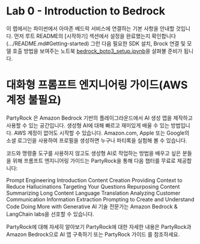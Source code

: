 # Lab 0 - Introduction to Bedrock

이 랩에서는 파이썬에서 아마존 베드락 서비스에 연결하는 기본 사항을 안내할 것입니다.
먼저 루트 README의 [시작하기] 섹션에서 설정을 완료했는지 확인합니다(.../README.md#Getting-started)
그런 다음 필요한 SDK 설치, Brock 연결 및 모델 호출 방법을 보여주는 노트북 [bedrock_boto3_setup.ipynb](bedrock_boto3_setup.ipynb)을 살펴볼 준비가 됩니다.

# 대화형 프롬프트 엔지니어링 가이드(AWS 계정 불필요)
PartyRock 은 Amazon Bedrock 기반의 플레이그라운드에서 AI 생성 앱을 제작하고 사용할 수 있는 공간입니다. 생성형 AI에 대해 빠르고 재미있게 배울 수 있는 방법입니다. AWS 계정이 없어도 시작할 수 있습니다. Amazon.com, Apple 또는 Google의 소셜 로그인을 사용하여 프로필을 생성하면 누구나 파티록을 실험해 볼 수 있습니다.

코드와 명령줄 도구를 사용하지 않고도 생성형 AI로 작업하는 방법을 배우고 싶은 분들을 위해 프롬프트 엔지니어링 가이드는 PartyRock을 통해 다음 챕터를 무료로 제공합니다:

Prompt Engineering Introduction 
Content Creation 
Providing Context to Reduce Hallucinations 
Targeting Your Questions 
Repurposing Content 
Summarizing Long Content 
Language Translation 
Analyzing Customer Communication 
Information Extraction 
Prompting to Create and Understand Code 
Doing More with Generative AI 
기술 전문가는 Amazon Bedrock & LangChain labs을 선호할 수 있습니다.

PartyRock에 대해 자세히 알아보기
PartyRock에 대한 자세한 내용은 PartyRock과 Amazon Bedrock으로 AI 앱 구축하기  또는 PartyRock 가이드 를 참조하세요.
